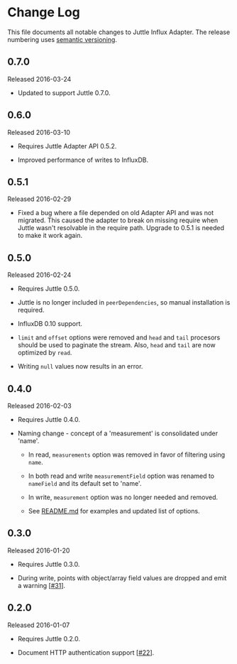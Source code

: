 # Change Log

This file documents all notable changes to Juttle Influx Adapter. The release
numbering uses [semantic versioning](http://semver.org).

## 0.7.0

Released 2016-03-24

- Updated to support Juttle 0.7.0.

## 0.6.0

Released 2016-03-10

- Requires Juttle Adapter API 0.5.2.

- Improved performance of writes to InfluxDB.

## 0.5.1

Released 2016-02-29

- Fixed a bug where a file depended on old Adapter API and was not migrated.
  This caused the adapter to break on missing require when Juttle wasn't resolvable
  in the require path. Upgrade to 0.5.1 is needed to make it work again.

## 0.5.0

Released 2016-02-24

- Requires Juttle 0.5.0.

- Juttle is no longer included in `peerDependencies`, so manual installation is required.

- InfluxDB 0.10 support.

- `limit` and `offset` options were removed and `head` and `tail` procesors should
  be used to paginate the stream. Also, `head` and `tail` are now optimized by `read`.

- Writing `null` values now results in an error.

## 0.4.0

Released 2016-02-03

- Requires Juttle 0.4.0.

- Naming change - concept of a 'measurement' is consolidated under 'name'.

    - In read, `measurements` option was removed in favor of filtering using `name`.

    - In both read and write `measurementField` option was renamed to `nameField` and its default set to 'name'.

    - In write, `measurement` option was no longer needed and removed.

    - See [README.md](https://github.com/juttle/juttle-influx-adapter/blob/c177bd3f2aa15f6097fb97c858d6cfa7b2a80ba6/README.md) for examples and updated list of options.

## 0.3.0

Released 2016-01-20

- Requires Juttle 0.3.0.

- During write, points with object/array field values are dropped and emit a warning [[#31](https://github.com/juttle/juttle-influx-adapter/issues/31)].

## 0.2.0

Released 2016-01-07

- Requires Juttle 0.2.0.

- Document HTTP authentication support [[#22](https://github.com/juttle/juttle-influx-adapter/issues/22)].
